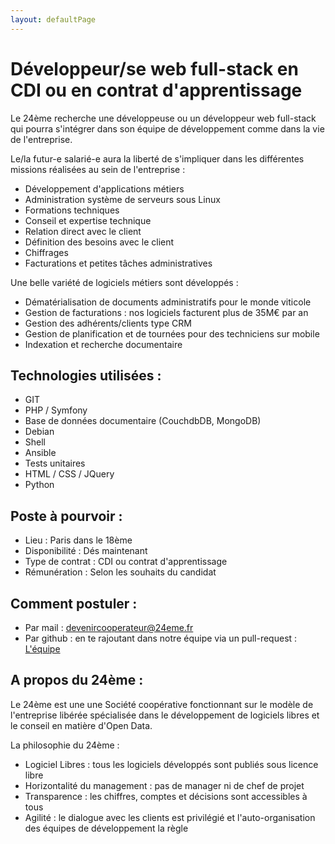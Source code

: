 ```yaml
---
layout: defaultPage
---
```


# Développeur/se web full-stack en CDI ou en contrat d'apprentissage

Le 24ème recherche une développeuse ou un développeur web full-stack qui pourra s'intégrer dans son équipe de développement comme dans la vie de l'entreprise.

Le/la futur-e salarié-e aura la liberté de s'impliquer dans les différentes missions réalisées au sein de l'entreprise :

 - Développement d'applications métiers
 - Administration système de serveurs sous Linux
 - Formations techniques
 - Conseil et expertise technique
 - Relation direct avec le client
 - Définition des besoins avec le client
 - Chiffrages
 - Facturations et petites tâches administratives

Une belle variété de logiciels métiers sont développés :

 - Dématérialisation de documents administratifs pour le monde viticole
 - Gestion de facturations : nos logiciels facturent plus de 35M€ par an
 - Gestion des adhérents/clients type CRM
 - Gestion de planification et de tournées pour des techniciens sur mobile
 - Indexation et recherche documentaire

## Technologies utilisées :

 - GIT
 - PHP / Symfony
 - Base de données documentaire (CouchdbDB, MongoDB)
 - Debian
 - Shell
 - Ansible
 - Tests unitaires
 - HTML / CSS / JQuery
 - Python

## Poste à pourvoir :

 - Lieu : Paris dans le 18ème
 - Disponibilité : Dés maintenant
 - Type de contrat : CDI ou contrat d'apprentissage
 - Rémunération : Selon les souhaits du candidat

## Comment postuler :

 - Par mail : [devenircooperateur@24eme.fr](mailto:devenircooperateur@24eme.fr)
 - Par github : en te rajoutant dans notre équipe via un pull-request :  [L'équipe](/#equipe)

## A propos du 24ème :

Le 24ème est une une Société coopérative fonctionnant sur le modèle de l'entreprise libérée spécialisée dans le développement de logiciels libres et le conseil en matière d'Open Data.

La philosophie du 24ème :

 - Logiciel Libres : tous les logiciels développés sont publiés sous licence libre
 - Horizontalité du management : pas de manager ni de chef de projet
 - Transparence : les chiffres, comptes et décisions sont accessibles à tous
 - Agilité : le dialogue avec les clients est privilégié et l'auto-organisation des équipes de développement la règle
